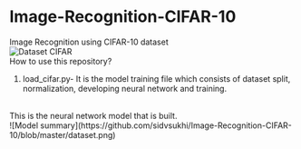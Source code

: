 # Image-Recognition-CIFAR-10
Image Recognition using CIFAR-10 dataset
<br/>
![Dataset CIFAR](https://github.com/sidvsukhi/Image-Recognition-CIFAR-10/blob/master/dataset.png)
<br/>
How to use this repository?
1. load_cifar.py- It is the model training file which consists of dataset split, normalization, developing neural network and training.
<br/>
This is the neural network model that is built.
<br/>
![Model summary](https://github.com/sidvsukhi/Image-Recognition-CIFAR-10/blob/master/dataset.png)
